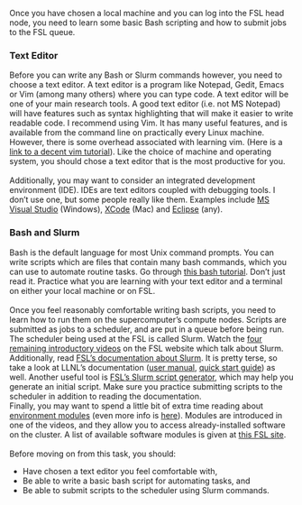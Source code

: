Once you have chosen a local machine and you can log into the FSL head node, you need to learn some basic Bash scripting and how to submit jobs to the FSL queue.  
### Text Editor
Before you can write any Bash or Slurm commands however, you need to choose a text editor. A text editor is a program like Notepad, Gedit, Emacs or Vim (among many others) where you can type code. A text editor will be one of your main research tools. A good text editor (i.e. not MS Notepad) will have features such as syntax highlighting that will make it easier to write readable code. I recommend using Vim. It has many  useful features, and is available from the command line on practically every Linux machine. However, there is some overhead associated with learning vim. (Here is a [link to a decent vim tutorial](http://vim.wikia.com/wiki/Tutorial)). Like the choice of machine and operating system, you should chose a text editor that is the most productive for you.  
\
Additionally, you may want to consider an integrated development environment (IDE). IDEs are text editors coupled with debugging tools. I don’t use one, but some people really like them. Examples include [MS Visual Studio](https://visualstudio.microsoft.com/) (Windows), [XCode](https://apps.apple.com/us/app/xcode/id497799835?mt=12) (Mac) and [Eclipse](https://www.eclipse.org/ide/) (any).  
### Bash and Slurm
Bash is the default language for most Unix command prompts. You can write scripts which are files that contain many bash commands, which you can use to automate routine tasks. Go through [this bash tutorial](http://ryanstutorials.net/bash-scripting-tutorial/bash-script.php). Don’t just read it. Practice what you are learning with your text editor and a terminal on either your local machine or on FSL.  
\
Once you feel reasonably comfortable writing bash scripts, you need to learn how to run  them on the supercomputer’s compute nodes.  Scripts are submitted as jobs to a scheduler, and are put in a queue before being run. The scheduler being used at the FSL is called Slurm. Watch the [four remaining introductory videos](https://www.youtube.com/watch?v=VQmWx1Z2R_Y&list=PL326A5EB4E3B16FED&index=3) on the FSL website which talk about Slurm. Additionally, read [FSL’s documentation about Slurm](https://marylou.byu.edu/documentation/slurm/commands). It is pretty terse, so take a look at LLNL’s documentation ([user manual](https://hpc.llnl.gov/banks-jobs/running-jobs/slurm-user-manual), [quick start guide](https://hpc.llnl.gov/banks-jobs/running-jobs/slurm-quick-start-guide)) as well. Another useful tool is [FSL’s Slurm script generator](https://marylou.byu.edu/documentation/slurm/script-generator), which may help you generate an initial script. Make sure you practice submitting scripts to the scheduler in addition to reading the documentation.
\
Finally, you may want to spend a little bit of extra time reading about [environment modules](https://marylou.byu.edu/wiki/index.php?Environment+Modules) (even more info is [here](http://modules.sourceforge.net/)). Modules are introduced in one of the videos, and they allow you to access already-installed software on the cluster. A list of available software modules is given at [this FSL site](https://marylou.byu.edu/documentation/apps/softwareModuleList).  
\
Before moving on from this task, you should:  
* Have chosen a text editor you feel comfortable with,
* Be able to write a basic bash script for automating tasks, and
* Be able to submit scripts to the scheduler using Slurm commands.
